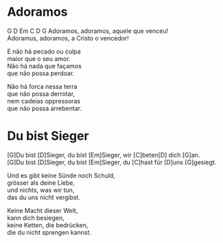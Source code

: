 # Adoramos

G D Em C D G
Adoramos, adoramos, aquele que venceu!  
Adoramus, adoramos, a Cristo o vencedor!

E não  há pecado ou culpa  
maior que o seu amor.  
Não há nada que façamos  
que não possa perdoar. 

Não há forca nessa terra  
que não possa derrotar,  
nem cadeias oppressoras  
que não possa arrebentar.

# Du bist Sieger



[G]Du bist [D]Sieger, du bist [Em]Sieger, wir [C]beten[D] dich [G]an.  
[G]Du bist [D]Sieger, du bist [Em]Sieger, du [C]hast für [D]uns [G]gesiegt.

Und es gibt keine Sünde noch Schuld,  
grösser als deine Liebe,  
und nichts, was wir tun,  
das du uns nicht vergibst.  

Keine Macht dieser Welt,  
kann dich besiegen,  
keine Ketten, die bedrücken,  
die du nicht sprengen kannst.
